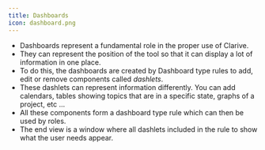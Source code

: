 ```yaml
---
title: Dashboards
icon: dashboard.png
---
```

* Dashboards represent a fundamental role in the proper use of Clarive.
* They can represent the position of the tool so that it can display a lot of information in one place.
* To do this, the dashboards are created by Dashboard type rules to add, edit or remove components called *dashlets*.
* These dashlets can represent information differently. You can add calendars, tables showing topics that are in a specific state, graphs of a project, etc ...
* All these components form a dashboard type rule which can then be used by roles.
* The end view is a window where all dashlets included in the rule to show what the user needs appear.